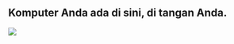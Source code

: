 <?php require("../../entete.php"); ?> <?php require("../../base.php"); ?> <?php require("../../fonctions.php"); ?>

<div id="corps">

<h2>Komputer Anda ada di sini, di tangan Anda.</h2>

<img src="Images/earth.png" />

</div>
</body>
</html>
